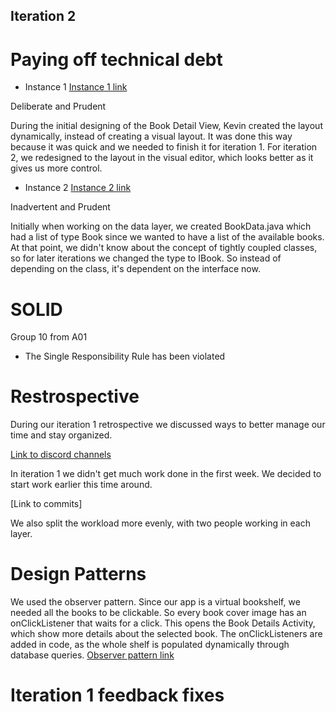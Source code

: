 ## Iteration 2

# Paying off technical debt
- Instance 1 
    [Instance 1 link](https://code.cs.umanitoba.ca/3350-winter-2021-a03/winter-2021-a03-group-10/-/commit/7b88ac76c7efee55e2a6fcf814fcb7d745c87504)
    
Deliberate and Prudent

During the initial designing of the Book Detail View, Kevin created the layout dynamically, instead of creating a visual layout. 
It was done this way because it was quick and we needed to finish it for iteration 1.
For iteration 2, we redesigned to the layout in the visual editor, which looks better as it gives us more control.
- Instance 2
    [Instance 2 link](https://code.cs.umanitoba.ca/3350-winter-2021-a03/winter-2021-a03-group-10/-/commit/5b27de18e1731c6d933b148d74fef99551bb03e2#b68cd193f074d0c92aa985ee1dc258134dbadcf6_50_55)
    
Inadvertent and Prudent

Initially when working on the data layer, we created BookData.java which had a list of type Book since we wanted to have a list of the available books.
At that point, we didn't know about the concept of tightly coupled classes, so for later iterations we changed the type to IBook.
So instead of depending on the class, it's dependent on the interface now.


# SOLID 
Group 10 from A01
-   The Single Responsibility Rule has been violated 



# Restrospective 

During our iteration 1 retrospective we discussed ways to better manage our time and stay organized.

[Link to discord channels](/docs/Capture_4_.JPG)

In iteration 1 we didn't get much work done in the first week. We decided to start work earlier this time around.

[Link to commits]

We also split the workload more evenly, with two people working in each layer.


# Design Patterns 

We used the observer pattern. Since our app is a virtual bookshelf, we needed all the books to be clickable. So every book cover image has an onClickListener that waits for a click.
This opens the Book Details Activity, which show more details about the selected book. The onClickListeners are added in code, as the whole shelf is populated dynamically through database queries.
[Observer pattern link](https://code.cs.umanitoba.ca/3350-winter-2021-a03/winter-2021-a03-group-10/-/blob/Daniel/app/src/main/java/com/comp3350_group10/bookstore/business/UI_Handler/TrendingPageFunctions.java#L99)


# Iteration 1 feedback fixes 